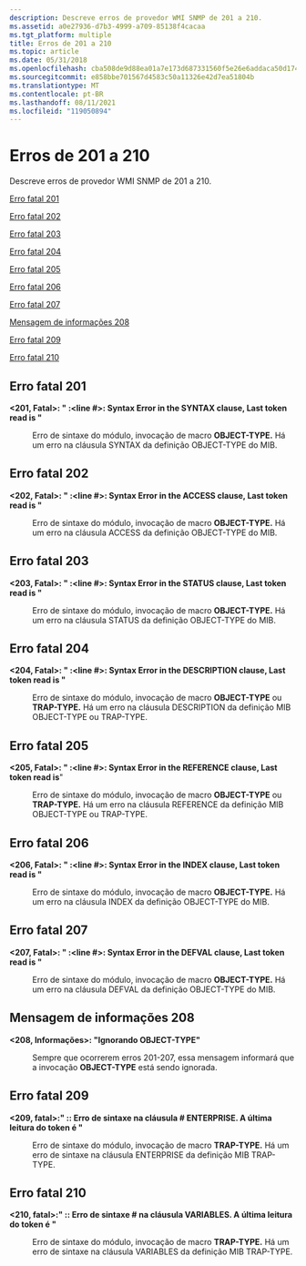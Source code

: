 ```yaml
---
description: Descreve erros de provedor WMI SNMP de 201 a 210.
ms.assetid: a0e27936-d7b3-4999-a709-85138f4cacaa
ms.tgt_platform: multiple
title: Erros de 201 a 210
ms.topic: article
ms.date: 05/31/2018
ms.openlocfilehash: cba508de9d88ea01a7e173d687331560f5e26e6addaca50d1745df9cab869e10
ms.sourcegitcommit: e858bbe701567d4583c50a11326e42d7ea51804b
ms.translationtype: MT
ms.contentlocale: pt-BR
ms.lasthandoff: 08/11/2021
ms.locfileid: "119050894"
---
```

# <a name="errors-201-through-210"></a>Erros de 201 a 210

Descreve erros de provedor WMI SNMP de 201 a 210.

[Erro fatal 201](#fatal-error-201)

[Erro fatal 202](#fatal-error-202)

[Erro fatal 203](#fatal-error-203)

[Erro fatal 204](#fatal-error-204)

[Erro fatal 205](#fatal-error-205)

[Erro fatal 206](#fatal-error-206)

[Erro fatal 207](#fatal-error-207)

[Mensagem de informações 208](#information-message-208)

[Erro fatal 209](#fatal-error-209)

[Erro fatal 210](#fatal-error-210)

## <a name="fatal-error-201"></a>Erro fatal 201

<dl> <dt>

<span id="_201__Fatal_____fileName___line____Syntax_Error_in_the_SYNTAX_clause__Last_token_read_is__token__"></span><span id="_201__fatal_____filename___line____syntax_error_in_the_syntax_clause__last_token_read_is__token__"></span><span id="_201__FATAL_____FILENAME___LINE____SYNTAX_ERROR_IN_THE_SYNTAX_CLAUSE__LAST_TOKEN_READ_IS__TOKEN__"></span>**<201, Fatal>: " <fileName> :<line \#>: Syntax Error in the SYNTAX clause, Last token read is <token> "**
</dt> <dd>

Erro de sintaxe do módulo, invocação de macro **OBJECT-TYPE.** Há um erro na cláusula SYNTAX da definição OBJECT-TYPE do MIB.

</dd> </dl>

## <a name="fatal-error-202"></a>Erro fatal 202

<dl> <dt>

<span id="_202__Fatal_____fileName___line____Syntax_Error_in_the_ACCESS_clause__Last_token_read_is__token__"></span><span id="_202__fatal_____filename___line____syntax_error_in_the_access_clause__last_token_read_is__token__"></span><span id="_202__FATAL_____FILENAME___LINE____SYNTAX_ERROR_IN_THE_ACCESS_CLAUSE__LAST_TOKEN_READ_IS__TOKEN__"></span>**<202, Fatal>: " <fileName> :<line \#>: Syntax Error in the ACCESS clause, Last token read is <token> "**
</dt> <dd>

Erro de sintaxe do módulo, invocação de macro **OBJECT-TYPE.** Há um erro na cláusula ACCESS da definição OBJECT-TYPE do MIB.

</dd> </dl>

## <a name="fatal-error-203"></a>Erro fatal 203

<dl> <dt>

<span id="_203__Fatal_____fileName___line____Syntax_Error_in_the_STATUS_clause__Last_token_read_is__token__"></span><span id="_203__fatal_____filename___line____syntax_error_in_the_status_clause__last_token_read_is__token__"></span><span id="_203__FATAL_____FILENAME___LINE____SYNTAX_ERROR_IN_THE_STATUS_CLAUSE__LAST_TOKEN_READ_IS__TOKEN__"></span>**<203, Fatal>: " <fileName> :<line \#>: Syntax Error in the STATUS clause, Last token read is <token> "**
</dt> <dd>

Erro de sintaxe do módulo, invocação de macro **OBJECT-TYPE.** Há um erro na cláusula STATUS da definição OBJECT-TYPE do MIB.

</dd> </dl>

## <a name="fatal-error-204"></a>Erro fatal 204

<dl> <dt>

<span id="_204__Fatal_____fileName___line____Syntax_Error_in_the_DESCRIPTION_clause__Last_token_read_is__token__"></span><span id="_204__fatal_____filename___line____syntax_error_in_the_description_clause__last_token_read_is__token__"></span><span id="_204__FATAL_____FILENAME___LINE____SYNTAX_ERROR_IN_THE_DESCRIPTION_CLAUSE__LAST_TOKEN_READ_IS__TOKEN__"></span>**<204, Fatal>: " <fileName> :<line \#>: Syntax Error in the DESCRIPTION clause, Last token read is <token> "**
</dt> <dd>

Erro de sintaxe do módulo, invocação de macro **OBJECT-TYPE** ou **TRAP-TYPE.** Há um erro na cláusula DESCRIPTION da definição MIB OBJECT-TYPE ou TRAP-TYPE.

</dd> </dl>

## <a name="fatal-error-205"></a>Erro fatal 205

<dl> <dt>

<span id="_205__Fatal_____fileName___line____Syntax_Error_in_the_REFERENCE_clause__Last_token_read_is__token__"></span><span id="_205__fatal_____filename___line____syntax_error_in_the_reference_clause__last_token_read_is__token__"></span><span id="_205__FATAL_____FILENAME___LINE____SYNTAX_ERROR_IN_THE_REFERENCE_CLAUSE__LAST_TOKEN_READ_IS__TOKEN__"></span>**<205, Fatal>: " <fileName> :<line \#>: Syntax Error in the REFERENCE clause, Last <token> token read is**"
</dt> <dd>

Erro de sintaxe do módulo, invocação de macro **OBJECT-TYPE** ou **TRAP-TYPE.** Há um erro na cláusula REFERENCE da definição MIB OBJECT-TYPE ou TRAP-TYPE.

</dd> </dl>

## <a name="fatal-error-206"></a>Erro fatal 206

<dl> <dt>

<span id="_206__Fatal_____fileName___line____Syntax_Error_in_the_INDEX_clause__Last_token_read_is__token__"></span><span id="_206__fatal_____filename___line____syntax_error_in_the_index_clause__last_token_read_is__token__"></span><span id="_206__FATAL_____FILENAME___LINE____SYNTAX_ERROR_IN_THE_INDEX_CLAUSE__LAST_TOKEN_READ_IS__TOKEN__"></span>**<206, Fatal>: " <fileName> :<line \#>: Syntax Error in the INDEX clause, Last token read is <token> "**
</dt> <dd>

Erro de sintaxe do módulo, invocação de macro **OBJECT-TYPE.** Há um erro na cláusula INDEX da definição OBJECT-TYPE do MIB.

</dd> </dl>

## <a name="fatal-error-207"></a>Erro fatal 207

<dl> <dt>

<span id="_207__Fatal_____fileName___line____Syntax_Error_in_the_DEFVAL_clause__Last_token_read_is__token__"></span><span id="_207__fatal_____filename___line____syntax_error_in_the_defval_clause__last_token_read_is__token__"></span><span id="_207__FATAL_____FILENAME___LINE____SYNTAX_ERROR_IN_THE_DEFVAL_CLAUSE__LAST_TOKEN_READ_IS__TOKEN__"></span>**<207, Fatal>: " <fileName> :<line \#>: Syntax Error in the DEFVAL clause, Last token read is <token> "**
</dt> <dd>

Erro de sintaxe do módulo, invocação de macro **OBJECT-TYPE.** Há um erro na cláusula DEFVAL da definição OBJECT-TYPE do MIB.

</dd> </dl>

## <a name="information-message-208"></a>Mensagem de informações 208

<dl> <dt>

<span id="_208__Information____Skipping_OBJECT-TYPE__identifier__"></span><span id="_208__information____skipping_object-type__identifier__"></span><span id="_208__INFORMATION____SKIPPING_OBJECT-TYPE__IDENTIFIER__"></span>**<208, Informações>: "Ignorando OBJECT-TYPE" <identifier>**
</dt> <dd>

Sempre que ocorrerem erros 201-207, essa mensagem informará que a invocação **OBJECT-TYPE** está sendo ignorada.

</dd> </dl>

## <a name="fatal-error-209"></a>Erro fatal 209

<dl> <dt>

<span id="_209__Fatal____fileName___line____Syntax_Error_in_the_ENTERPRISE_clause._Last_token_read_is__token__"></span><span id="_209__fatal____filename___line____syntax_error_in_the_enterprise_clause._last_token_read_is__token__"></span><span id="_209__FATAL____FILENAME___LINE____SYNTAX_ERROR_IN_THE_ENTERPRISE_CLAUSE._LAST_TOKEN_READ_IS__TOKEN__"></span>**<209, fatal>:" <fileName> :<linha>: Erro de sintaxe na cláusula \# ENTERPRISE. A última leitura do token <token> é "**
</dt> <dd>

Erro de sintaxe do módulo, invocação de macro **TRAP-TYPE.** Há um erro de sintaxe na cláusula ENTERPRISE da definição MIB TRAP-TYPE.

</dd> </dl>

## <a name="fatal-error-210"></a>Erro fatal 210

<dl> <dt>

<span id="_210__Fatal____fileName___line____Syntax_Error_in_the_VARIABLES_clause._Last_token_read_is__token__"></span><span id="_210__fatal____filename___line____syntax_error_in_the_variables_clause._last_token_read_is__token__"></span><span id="_210__FATAL____FILENAME___LINE____SYNTAX_ERROR_IN_THE_VARIABLES_CLAUSE._LAST_TOKEN_READ_IS__TOKEN__"></span>**<210, fatal>:" :<linha>: Erro de sintaxe <fileName> \# na cláusula VARIABLES. A última leitura do token <token> é "**
</dt> <dd>

Erro de sintaxe do módulo, invocação de macro **TRAP-TYPE.** Há um erro de sintaxe na cláusula VARIABLES da definição MIB TRAP-TYPE.

</dd> </dl>

 

 



